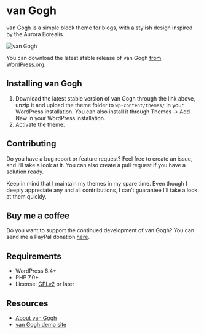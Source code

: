 # van Gogh

van Gogh is a simple block theme for blogs, with a stylish design inspired by the Aurora Borealis.

![van Gogh](https://github.com/andersnoren/van-gogh/blob/main/screenshot.jpg)

You can download the latest stable release of van Gogh [from WordPress.org](https://wordpress.org/themes/van-gogh/).

## Installing van Gogh
1. Download the latest stable version of van Gogh through the link above, unzip it and upload the theme folder to `wp-content/themes/` in your WordPress installation. You can also install it through Themes → Add New in your WordPress installation.
2. Activate the theme.

## Contributing
Do you have a bug report or feature request? Feel free to create an issue, and I’ll take a look at it. You can also create a pull request if you have a solution ready. 

Keep in mind that I maintain my themes in my spare time. Even though I deeply appreciate any and all contributions, I can’t guarantee I’ll take a look at them quickly.

## Buy me a coffee
Do you want to support the continued development of van Gogh? You can send me a PayPal donation [here](https://www.paypal.com/cgi-bin/webscr?cmd=_donations&business=anders%40andersnoren%2ese&lc=US&item_name=Free%20WordPress%20Themes%20from%20Anders%20Noren&currency_code=USD&bn=PP%2dDonationsBF%3abtn_donateCC_LG%2egif%3aNonHosted).

## Requirements
- WordPress 6.4+
- PHP 7.0+
- License: [GPLv2](https://www.gnu.org/licenses/gpl-2.0.html) or later

## Resources
- [About van Gogh](https://andersnoren.se/teman/van-gogh-wordpress-theme/)
- [van Gogh demo site](https://van-gogh.andersnoren.se/)